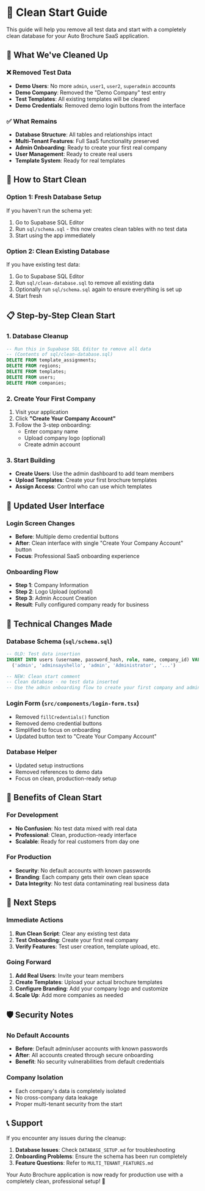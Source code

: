 # 🧹 Clean Start Guide

This guide will help you remove all test data and start with a completely clean database for your Auto Brochure SaaS application.

## 🎯 What We've Cleaned Up

### ❌ Removed Test Data
- **Demo Users**: No more `admin`, `user1`, `user2`, `superadmin` accounts
- **Demo Company**: Removed the "Demo Company" test entry
- **Test Templates**: All existing templates will be cleared
- **Demo Credentials**: Removed demo login buttons from the interface

### ✅ What Remains
- **Database Structure**: All tables and relationships intact
- **Multi-Tenant Features**: Full SaaS functionality preserved
- **Admin Onboarding**: Ready to create your first real company
- **User Management**: Ready to create real users
- **Template System**: Ready for real templates

## 🚀 How to Start Clean

### Option 1: Fresh Database Setup
If you haven't run the schema yet:
1. Go to Supabase SQL Editor
2. Run `sql/schema.sql` - this now creates clean tables with no test data
3. Start using the app immediately

### Option 2: Clean Existing Database
If you have existing test data:
1. Go to Supabase SQL Editor
2. Run `sql/clean-database.sql` to remove all existing data
3. Optionally run `sql/schema.sql` again to ensure everything is set up
4. Start fresh

## 📋 Step-by-Step Clean Start

### 1. Database Cleanup
```sql
-- Run this in Supabase SQL Editor to remove all data
-- (Contents of sql/clean-database.sql)
DELETE FROM template_assignments;
DELETE FROM regions;
DELETE FROM templates;
DELETE FROM users;
DELETE FROM companies;
```

### 2. Create Your First Company
1. Visit your application
2. Click **"Create Your Company Account"**
3. Follow the 3-step onboarding:
   - Enter company name
   - Upload company logo (optional)
   - Create admin account

### 3. Start Building
- **Create Users**: Use the admin dashboard to add team members
- **Upload Templates**: Create your first brochure templates
- **Assign Access**: Control who can use which templates

## 🎨 Updated User Interface

### Login Screen Changes
- **Before**: Multiple demo credential buttons
- **After**: Clean interface with single "Create Your Company Account" button
- **Focus**: Professional SaaS onboarding experience

### Onboarding Flow
- **Step 1**: Company Information
- **Step 2**: Logo Upload (optional)
- **Step 3**: Admin Account Creation
- **Result**: Fully configured company ready for business

## 🔧 Technical Changes Made

### Database Schema (`sql/schema.sql`)
```sql
-- OLD: Test data insertion
INSERT INTO users (username, password_hash, role, name, company_id) VALUES
  ('admin', 'adminsayshello', 'admin', 'Administrator', '...')

-- NEW: Clean start comment
-- Clean database - no test data inserted
-- Use the admin onboarding flow to create your first company and admin
```

### Login Form (`src/components/login-form.tsx`)
- Removed `fillCredentials()` function
- Removed demo credential buttons
- Simplified to focus on onboarding
- Updated button text to "Create Your Company Account"

### Database Helper
- Updated setup instructions
- Removed references to demo data
- Focus on clean, production-ready setup

## 🎯 Benefits of Clean Start

### For Development
- **No Confusion**: No test data mixed with real data
- **Professional**: Clean, production-ready interface
- **Scalable**: Ready for real customers from day one

### For Production
- **Security**: No default accounts with known passwords
- **Branding**: Each company gets their own clean space
- **Data Integrity**: No test data contaminating real business data

## 🚦 Next Steps

### Immediate Actions
1. **Run Clean Script**: Clear any existing test data
2. **Test Onboarding**: Create your first real company
3. **Verify Features**: Test user creation, template upload, etc.

### Going Forward
1. **Add Real Users**: Invite your team members
2. **Create Templates**: Upload your actual brochure templates
3. **Configure Branding**: Add your company logo and customize
4. **Scale Up**: Add more companies as needed

## 🛡️ Security Notes

### No Default Accounts
- **Before**: Default admin/user accounts with known passwords
- **After**: All accounts created through secure onboarding
- **Benefit**: No security vulnerabilities from default credentials

### Company Isolation
- Each company's data is completely isolated
- No cross-company data leakage
- Proper multi-tenant security from the start

## 📞 Support

If you encounter any issues during the cleanup:

1. **Database Issues**: Check `DATABASE_SETUP.md` for troubleshooting
2. **Onboarding Problems**: Ensure the schema has been run completely
3. **Feature Questions**: Refer to `MULTI_TENANT_FEATURES.md`

Your Auto Brochure application is now ready for production use with a completely clean, professional setup! 🎉
